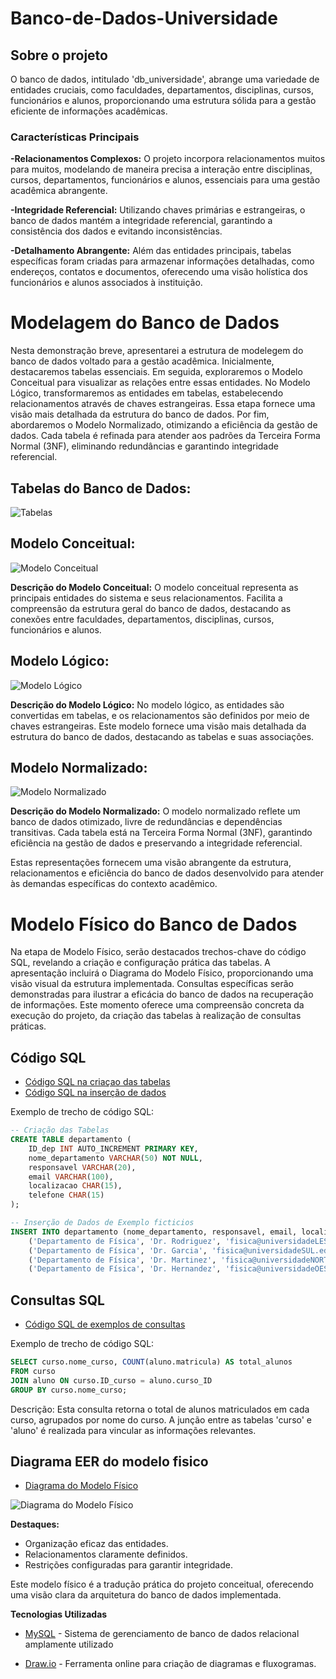 # Banco-de-Dados-Universidade


## Sobre o projeto

O banco de dados, intitulado 'db_universidade', abrange uma variedade de entidades cruciais, como faculdades, departamentos, disciplinas, cursos, funcionários e alunos, proporcionando uma estrutura sólida para a gestão eficiente de informações acadêmicas.

### Características Principais

**-Relacionamentos Complexos:**
O projeto incorpora relacionamentos muitos para muitos, modelando de maneira precisa a interação entre disciplinas, cursos, departamentos, funcionários e alunos, essenciais para uma gestão acadêmica abrangente.

**-Integridade Referencial:**
Utilizando chaves primárias e estrangeiras, o banco de dados mantém a integridade referencial, garantindo a consistência dos dados e evitando inconsistências.

**-Detalhamento Abrangente:**
Além das entidades principais, tabelas específicas foram criadas para armazenar informações detalhadas, como endereços, contatos e documentos, oferecendo uma visão holística dos funcionários e alunos associados à instituição.

# Modelagem do Banco de Dados

Nesta demonstração breve, apresentarei a estrutura de modelegem do banco de dados voltado para a gestão acadêmica. Inicialmente, destacaremos tabelas essenciais. Em seguida, exploraremos o Modelo Conceitual para visualizar as relações entre essas entidades.
No Modelo Lógico, transformaremos as entidades em tabelas, estabelecendo relacionamentos através de chaves estrangeiras. Essa etapa fornece uma visão mais detalhada da estrutura do banco de dados.
Por fim, abordaremos o Modelo Normalizado, otimizando a eficiência da gestão de dados. Cada tabela é refinada para atender aos padrões da Terceira Forma Normal (3NF), eliminando redundâncias e garantindo integridade referencial.

## Tabelas do Banco de Dados:

![Tabelas](https://github.com/1GM1910/Banco-de-Dados-Universidade/blob/main/diagramas/TABELAS.png?raw=true)

## Modelo Conceitual:

![Modelo Conceitual](https://github.com/1GM1910/Banco-de-Dados-Universidade/blob/main/diagramas/MODELO_CONCEITUAL.drawio.png?raw=true)

**Descrição do Modelo Conceitual:**
O modelo conceitual representa as principais entidades do sistema e seus relacionamentos. Facilita a compreensão da estrutura geral do banco de dados, destacando as conexões entre faculdades, departamentos, disciplinas, cursos, funcionários e alunos.

## Modelo Lógico:

![Modelo Lógico](https://github.com/1GM1910/Banco-de-Dados-Universidade/blob/main/diagramas/MODELO_LOGICO.drawio.png?raw=true)

**Descrição do Modelo Lógico:**
No modelo lógico, as entidades são convertidas em tabelas, e os relacionamentos são definidos por meio de chaves estrangeiras. Este modelo fornece uma visão mais detalhada da estrutura do banco de dados, destacando as tabelas e suas associações.

## Modelo Normalizado:

![Modelo Normalizado](https://github.com/1GM1910/Banco-de-Dados-Universidade/blob/main/diagramas/MODELO_NORMALIZADO.drawio.png?raw=true)

**Descrição do Modelo Normalizado:**
O modelo normalizado reflete um banco de dados otimizado, livre de redundâncias e dependências transitivas. Cada tabela está na Terceira Forma Normal (3NF), garantindo eficiência na gestão de dados e preservando a integridade referencial.

Estas representações fornecem uma visão abrangente da estrutura, relacionamentos e eficiência do banco de dados desenvolvido para atender às demandas específicas do contexto acadêmico.

# Modelo Físico do Banco de Dados 

Na etapa de Modelo Físico, serão destacados trechos-chave do código SQL, revelando a criação e configuração prática das tabelas. A apresentação incluirá o Diagrama do Modelo Físico, proporcionando uma visão visual da estrutura implementada. Consultas específicas serão demonstradas para ilustrar a eficácia do banco de dados na recuperação de informações. Este momento oferece uma compreensão concreta da execução do projeto, da criação das tabelas à realização de consultas práticas.

## Código SQL

- [Código SQL na criaçao das tabelas ](https://github.com/1GM1910/Banco-de-Dados-Universidade/blob/main/db_universidade/db_tabelas.sql)
- [Código SQL na inserção de dados](https://github.com/1GM1910/Banco-de-Dados-Universidade/blob/main/db_universidade/dados_fict%C3%ADcios.sql) 

Exemplo de trecho de código SQL:
```sql
-- Criação das Tabelas
CREATE TABLE departamento (
    ID_dep INT AUTO_INCREMENT PRIMARY KEY,     
    nome_departamento VARCHAR(50) NOT NULL,    
    responsavel VARCHAR(20),                  
    email VARCHAR(100),                      
    localizacao CHAR(15),                     
    telefone CHAR(15)                          
);

-- Inserção de Dados de Exemplo ficticios
INSERT INTO departamento (nome_departamento, responsavel, email, localizacao, telefone, faculdade_ID) VALUES
    ('Departamento de Física', 'Dr. Rodriguez', 'fisica@universidadeLESTE.edu.br', 'ZONALESTE', '+1112233445', '1'),
    ('Departamento de Física', 'Dr. Garcia', 'fisica@universidadeSUL.edu.br', 'ZONASUL', '+1112233446', '2'),
    ('Departamento de Física', 'Dr. Martinez', 'fisica@universidadeNORTE.edu.br', 'ZONANORTE', '+1112233447', '3'),
    ('Departamento de Física', 'Dr. Hernandez', 'fisica@universidadeOESTE.edu.br', 'ZONAOESTE', '+1112233448', '4'):
```

## Consultas SQL 

- [Código SQL de exemplos de consultas ](https://github.com/1GM1910/Banco-de-Dados-Universidade/blob/main/db_universidade/Selects.sql)

Exemplo de trecho de código SQL:
```sql
SELECT curso.nome_curso, COUNT(aluno.matricula) AS total_alunos
FROM curso
JOIN aluno ON curso.ID_curso = aluno.curso_ID
GROUP BY curso.nome_curso;
```
Descrição:
Esta consulta retorna o total de alunos matriculados em cada curso, agrupados por nome do curso. A junção entre as tabelas 'curso' e 'aluno' é realizada para vincular as informações relevantes.


##  Diagrama EER do modelo fisico

- [Diagrama do Modelo Físico](https://github.com/1GM1910/Banco-de-Dados-Universidade/blob/main/db_universidade/Diagrama%20EER%20-%20Modelo%20Fisico.mwb)

![Diagrama do Modelo Físico](https://github.com/1GM1910/Banco-de-Dados-Universidade/blob/main/diagramas/MODELO%20FISICO.png)

**Destaques:**
- Organização eficaz das entidades.
- Relacionamentos claramente definidos.
- Restrições configuradas para garantir integridade.

Este modelo físico é a tradução prática do projeto conceitual, oferecendo uma visão clara da arquitetura do banco de dados implementada.


**Tecnologias Utilizadas**


   - [MySQL](https://www.mysql.com/) - Sistema de gerenciamento de banco de dados relacional amplamente utilizado


   - [Draw.io](https://www.draw.io/) - Ferramenta online para criação de diagramas e fluxogramas. 




